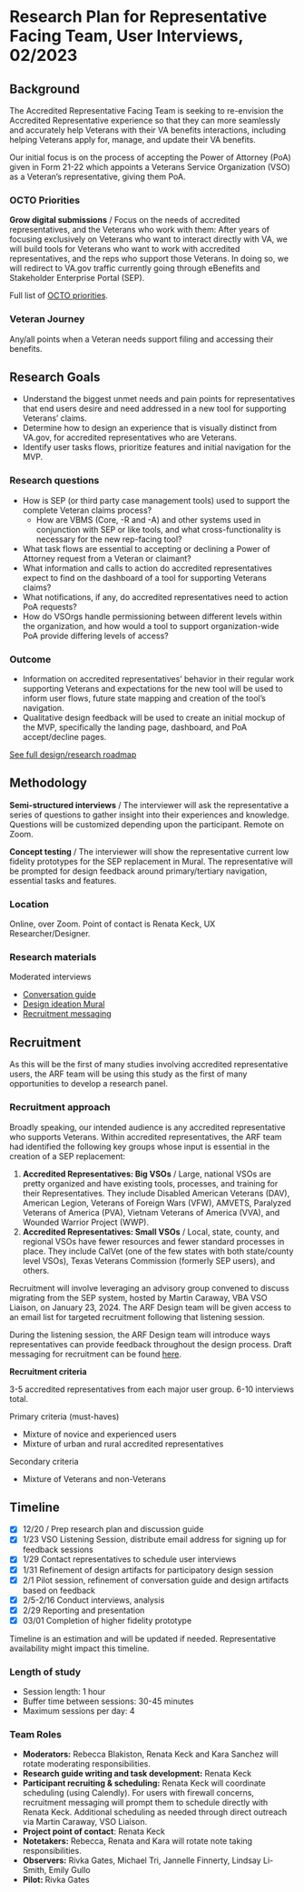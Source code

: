 # Research Plan for Representative Facing Team, User Interviews, 02/2023

## Background

The Accredited Representative Facing Team is seeking to re-envision the Accredited Representative experience so that they can more seamlessly and accurately help Veterans with their VA benefits interactions, including helping Veterans apply for, manage, and update their VA benefits.

Our initial focus is on the process of accepting the Power of Attorney (PoA) given in Form 21-22 which appoints a Veterans Service Organization (VSO) as a Veteran’s representative, giving them PoA.


### OCTO Priorities

**Grow digital submissions** / Focus on the needs of accredited representatives, and the Veterans who work with them: After years of focusing exclusively on Veterans who want to interact directly with VA, we will build tools for Veterans who want to work with accredited representatives, and the reps who support those Veterans. In doing so, we will redirect to VA.gov traffic currently going through eBenefits and Stakeholder Enterprise Portal (SEP).

Full list of [OCTO priorities](https://github.com/department-of-veterans-affairs/va.gov-team/blob/master/strategy/OCTO-DE%20Priorities%202023.md).


### Veteran Journey

Any/all points when a Veteran needs support filing and accessing their benefits.


## Research Goals

- Understand the biggest unmet needs and pain points for representatives that end users desire and need addressed in a new tool for supporting Veterans’ claims.
- Determine how to design an experience that is visually distinct from VA.gov, for accredited representatives who are Veterans.
- Identify user tasks flows, prioritize features and initial navigation for the MVP.


### Research questions

- How is SEP (or third party case management tools) used to support the complete Veteran claims process?
    - How are VBMS (Core, -R and -A) and other systems used in conjunction with SEP or like tools, and what cross-functionality is necessary for the new rep-facing tool?
- What task flows are essential to accepting or declining a Power of Attorney request from a Veteran or claimant?
- What information and calls to action do accredited representatives expect to find on the dashboard of a tool for supporting Veterans claims?
- What notifications, if any, do accredited representatives need to action PoA requests?
- How do VSOrgs handle permissioning between different levels within the organization, and how would a tool to support organization-wide PoA provide differing levels of access?


### Outcome

- Information on accredited representatives’ behavior in their regular work supporting Veterans and expectations for the new tool will be used to inform user flows, future state mapping and creation of the tool’s navigation.
- Qualitative design feedback will be used to create an initial mockup of the MVP, specifically the landing page, dashboard, and PoA accept/decline pages.

[See full design/research roadmap](https://docs.google.com/document/d/1Ksk88KhZcXFJxySHNC9icoacRUoISJznsGb0VfFSqX0/edit)


## Methodology

**Semi-structured interviews** / The interviewer will ask the representative a series of questions to gather insight into their experiences and knowledge. Questions will be customized depending upon the participant. Remote on Zoom.

**Concept testing** / The interviewer will show the representative current low fidelity prototypes for the SEP replacement in Mural. The representative will be prompted for design feedback around primary/tertiary navigation, essential tasks and features.


### **Location**

Online, over Zoom. Point of contact is Renata Keck, UX Researcher/Designer.


### Research materials

Moderated interviews

- [Conversation guide](https://docs.google.com/document/d/14xLcuD5Pq67qmnpiY8_r7t7x00bprE2xSviJUOreY5U/edit)
- [Design ideation Mural](https://app.mural.co/t/departmentofveteransaffairs9999/m/departmentofveteransaffairs9999/1706127153075/2a5b791fb4bcd9667d98daaa9586211ea2eab234?sender=u503219bf4e47eab9c75d3838)
- [Recruitment messaging](https://docs.google.com/document/d/138umkKulE_KrLZbSO61h1bGqYMgeJp4p96aW0LwycTw/edit?usp=sharing)


## Recruitment

As this will be the first of many studies involving accredited representative users, the ARF team will be using this study as the first of many opportunities to develop a research panel.  


### Recruitment approach

Broadly speaking, our intended audience is any accredited representative who supports Veterans. Within accredited representatives, the ARF team had identified the following key groups whose input is essential in the creation of a SEP replacement:

1. **Accredited Representatives: Big VSOs** / Large, national VSOs are pretty organized and have existing tools, processes, and training for their Representatives. They include Disabled American Veterans (DAV), American Legion, Veterans of Foreign Wars (VFW), AMVETS, Paralyzed Veterans of America (PVA), Vietnam Veterans of America (VVA), and Wounded Warrior Project (WWP).  
2. **Accredited Representatives: Small VSOs** / Local, state, county, and regional VSOs have fewer resources and fewer standard processes in place. They include CalVet (one of the few states with both state/county level VSOs), Texas Veterans Commission (formerly SEP users), and others.

Recruitment will involve leveraging an advisory group convened to discuss migrating from the SEP system, hosted by Martin Caraway, VBA VSO Liaison, on January 23, 2024. The ARF Design team will be given access to an email list for targeted recruitment following that listening session. 

During the listening session, the ARF Design team will introduce ways representatives can provide feedback throughout the design process. Draft messaging for recruitment can be found [here](https://docs.google.com/presentation/d/1qytwUkiUPbZ_7XCTci8J4j-kUJwhSelqmAP6pqORbyo/edit?usp=sharing).

**Recruitment criteria**

3-5 accredited representatives from each major user group. 6-10  interviews total. 

Primary criteria (must-haves)
- Mixture of novice and experienced users
- Mixture of urban and rural accredited representatives

Secondary criteria
- Mixture of Veterans and non-Veterans


## Timeline
- [x] 12/20 / Prep research plan and discussion guide
- [x] 1/23 VSO Listening Session, distribute email address for signing up for feedback sessions
- [x] 1/29 Contact representatives to schedule user interviews
- [x] 1/31 Refinement of design artifacts for participatory design session
- [x] 2/1 Pilot session, refinement of conversation guide and design artifacts based on feedback
- [x] 2/5-2/16 Conduct interviews, analysis 
- [x] 2/29 Reporting and presentation
- [x] 03/01 Completion of higher fidelity prototype

Timeline is an estimation and will be updated if needed. Representative availability might impact this timeline.


### Length of study 

- Session length: 1 hour
- Buffer time between sessions: 30-45 minutes
- Maximum sessions per day: 4


### Team Roles 

- **Moderators:** Rebecca Blakiston, Renata Keck and Kara Sanchez will rotate moderating responsibilities.
- **Research guide writing and task development:** Renata Keck
- **Participant recruiting & scheduling:** Renata Keck will coordinate scheduling (using Calendly). For users with firewall concerns, recruitment messaging will prompt them to schedule directly with Renata Keck. Additional scheduling as needed through direct outreach via Martin Caraway, VSO Liaison.
- **Project point of contact**: Renata Keck
- **Notetakers:** Rebecca, Renata and Kara will rotate note taking responsibilities.
- **Observers:** Rivka Gates, Michael Tri, Jannelle Finnerty, Lindsay Li-Smith, Emily Gullo
- **Pilot:** Rivka Gates
